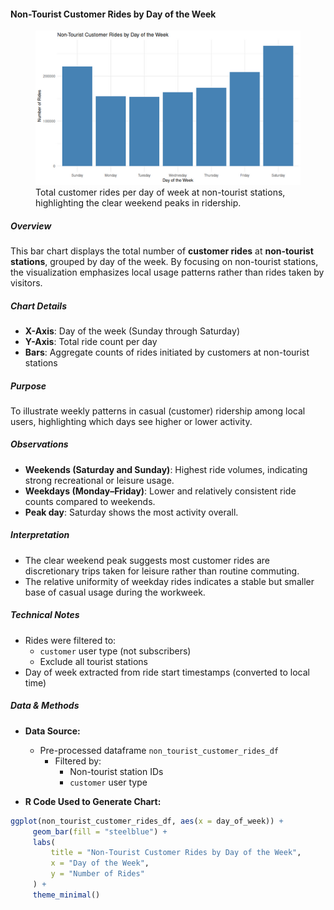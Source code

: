 #### Non-Tourist Customer Rides by Day of the Week

<figure class="float-right">
  <a href="../images/Non-Tourist_Customer_Rides_by_Day_of_the_Week.png" target="_blank" title="Select image to open full sized chart">
  <img src="../images/thumbnails/Non-Tourist_Customer_Rides_by_Day_of_the_Week.png" alt="Bar chart showing customer ride counts by day of the week at non-tourist stations. Ride volume is highest on Saturday and Sunday, and lower but steady Monday through Friday.">
  </a>
  <figcaption>
  Total customer rides per day of week at non-tourist stations, highlighting the clear weekend peaks in ridership.
  </figcaption>
</figure>

##### Overview
This bar chart displays the total number of **customer rides** at **non-tourist stations**, grouped by day of the week. By focusing on non-tourist stations, the visualization emphasizes local usage patterns rather than rides taken by visitors.

##### Chart Details
- **X-Axis**: Day of the week (Sunday through Saturday)
- **Y-Axis**: Total ride count per day
- **Bars**: Aggregate counts of rides initiated by customers at non-tourist stations

##### Purpose
To illustrate weekly patterns in casual (customer) ridership among local users, highlighting which days see higher or lower activity.

##### Observations
- **Weekends (Saturday and Sunday)**: Highest ride volumes, indicating strong recreational or leisure usage.
- **Weekdays (Monday–Friday)**: Lower and relatively consistent ride counts compared to weekends.
- **Peak day**: Saturday shows the most activity overall.

##### Interpretation
- The clear weekend peak suggests most customer rides are discretionary trips taken for leisure rather than routine commuting.
- The relative uniformity of weekday rides indicates a stable but smaller base of casual usage during the workweek.

##### Technical Notes
- Rides were filtered to:
  - `customer` user type (not subscribers)
  - Exclude all tourist stations
- Day of week extracted from ride start timestamps (converted to local time)

##### Data & Methods
- **Data Source:**
  - Pre-processed dataframe `non_tourist_customer_rides_df`
    - Filtered by:
      - Non-tourist station IDs
      - `customer` user type


- **R Code Used to Generate Chart:**

```r
ggplot(non_tourist_customer_rides_df, aes(x = day_of_week)) +
     geom_bar(fill = "steelblue") +
     labs(
         title = "Non-Tourist Customer Rides by Day of the Week",
         x = "Day of the Week",
         y = "Number of Rides"
     ) +
     theme_minimal()
```

<br style="clear: both;"></br>

